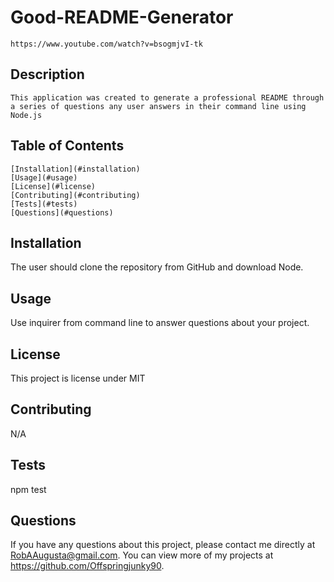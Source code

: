# Good-README-Generator
    https://www.youtube.com/watch?v=bsogmjvI-tk
    
   ## Description 
    
    This application was created to generate a professional README through a series of questions any user answers in their command line using Node.js
    
   ## Table of Contents
    [Installation](#installation)
    [Usage](#usage)
    [License](#license)
    [Contributing](#contributing)
    [Tests](#tests)
    [Questions](#questions)
    
   ## Installation 
   
The user should clone the repository from GitHub and download Node.
   
   ## Usage 
    
   Use inquirer from command line to answer questions about your project.
    
   ## License 
    
   This project is license under MIT
    
   ## Contributing 
   
   N/A
   
   ## Tests
   
   npm test
   
   ## Questions
   
   If you have any questions about this project, please contact me directly at RobAAugusta@gmail.com. You can view more of my projects at https://github.com/Offspringjunky90.
  
